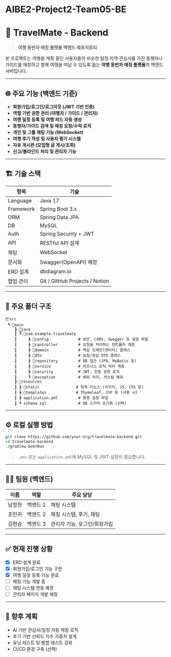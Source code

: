 # AIBE2-Project2-Team05-BE

# 🧳 TravelMate - Backend

> **여행 동반자 매칭 플랫폼 백엔드 레포지토리**

본 프로젝트는 여행을 계획 중인 사용자들이
비슷한 일정·지역·관심사를 가진 동행자나 가이드를 매칭하고
함께 여행을 떠날 수 있도록 돕는 **여행 동반자 매칭 플랫폼**의 백엔드 서버입니다.

---

## 🌐 주요 기능 (백엔드 기준)

* **회원가입/로그인/로그아웃 (JWT 기반 인증)**
* **역할 기반 권한 관리 (여행자 / 가이드 / 관리자)**
* **여행 일정 등록 및 여행 피드 자동 생성**
* **동행자/가이드 검색 및 매칭 요청/수락 로직**
* **개인 및 그룹 채팅 기능 (WebSocket)**
* **여행 후기 작성 및 사용자 평가 시스템**
* **자유 게시판 (모집형 글 게시/조회)**
* **신고/블라인드 처리 및 관리자 기능**

---

## 🏗 기술 스택

| 항목        | 기술                             |
| --------- | ------------------------------ |
| Language  | Java 17                        |
| Framework | Spring Boot 3.x                |
| ORM       | Spring Data JPA                |
| DB        | MySQL                          |
| Auth      | Spring Security + JWT          |
| API       | RESTful API 설계                 |
| 채팅        | WebSocket                      |
| 문서화       | Swagger(OpenAPI) 예정            |
| ERD 설계    | dbdiagram.io                   |
| 협업 관리     | Git / GitHub Projects / Notion |

---

## 📁 주요 폴더 구조

```
📦src
 ┗ 📂main
    ┣ 📂java
    ┃ ┗ 📂com.example.travelmate
    ┃     ┣ 📂config             # 보안, CORS, Swagger 등 설정 파일
    ┃     ┣ 📂controller         # 요청을 처리하는 컨트롤러 계층
    ┃     ┣ 📂domain             # 핵심 도메인(엔티티) 클래스
    ┃     ┣ 📂dto                # 요청/응답 DTO 클래스
    ┃     ┣ 📂repository         # DB 접근 (JPA, MyBatis 등)
    ┃     ┣ 📂service            # 비즈니스 로직 처리 계층
    ┃     ┣ 📂security           # JWT, 인증 관련 로직
    ┃     ┗ 📂exception          # 예외 처리, 커스텀 예외
    ┣ 📂resources
    ┃ ┣ 📂static                # 정적 리소스 (이미지, JS, CSS 등)
    ┃ ┣ 📂templates             # Thymeleaf, JSP 등 (사용 시)
    ┃ ┣ application.yml         # 환경 설정 파일
    ┃ ┗ schema.sql              # DB 스키마 초기화 (선택)

```

---

## ⚙️ 로컬 실행 방법

```bash
git clone https://github.com/your-org/travelmate-backend.git
cd travelmate-backend
./gradlew bootRun
```

> `.env` 또는 `application.yml`에 MySQL 및 JWT 설정이 필요합니다.

---

## 🧑‍💻 팀원 (백엔드)

| 이름 | 역할    | 주요 담당                     |
| ---- | ----- | ------------------------- |
| 남정현  | 백엔드 1 | 채팅 시스템           |
| 조민귀  | 백엔드 2 | 매칭 시스템, 후기, 채팅            |
| 김현승  | 백엔드 3 | 관리자 기능, 로그인/회원가입 |

---

## ✅ 현재 진행 상황

* [x] ERD 설계 완료
* [x] 회원가입/로그인 기능 구현
* [x] 여행 일정 등록 기능 완료
* [ ] 매칭 기능 개발 중
* [ ] 채팅 시스템 연동 예정
* [ ] 관리자 페이지 개발 예정

---

## 🚀 향후 계획

* AI 기반 관심사/일정 자동 매칭 로직
* 후기 기반 신뢰도 지수 가중치 설계
* 유닛 테스트 및 통합 테스트 강화
* CI/CD 환경 구축 (선택)
